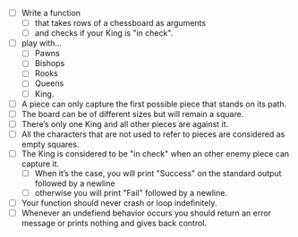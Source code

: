 - [ ] Write a function
    - [ ] that takes rows of a chessboard as arguments
    - [ ] and checks if your King is "in check".
- [ ] play with...
    - [ ] Pawns
    - [ ] Bishops
    - [ ] Rooks
    - [ ] Queens
    - [ ] King.
- [ ] A piece can only capture the first possible piece that stands on its path.
- [ ] The board can be of different sizes but will remain a square.
- [ ] There’s only one King and all other pieces are against it.
- [ ] All the characters that are not used to refer to pieces are considered as empty squares.
- [ ] The King is considered to be "in check" when an other enemy piece can capture it.  
    - [ ] When it’s the case, you will print "Success" on the standard output followed by a newline
    - [ ] otherwise you will print "Fail" followed by a newline.
- [ ] Your function should never crash or loop indefinitely.
- [ ] Whenever an undefiend behavior occurs you should return an error message or prints nothing and gives back control.